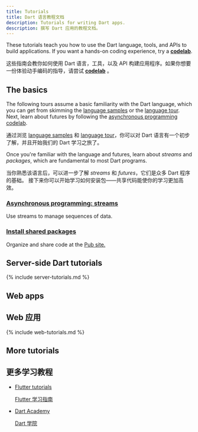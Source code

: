 ```yaml
---
title: Tutorials
title: Dart 语言教程文档
description: Tutorials for writing Dart apps.
description: 撰写 Dart 应用的教程文档。
---
```


These tutorials teach you how to use the Dart
language, tools, and APIs to build applications.
If you want a hands-on coding experience, try a
**[codelab](/codelabs)**.

这些指南会教你如何使用 Dart 语言，工具，以及 API 
构建应用程序。如果你想要一份体验动手编码的指导，请尝试
**[codelab](/codelabs)** 。

## The basics

The following tours assume a basic familiarity with the Dart language,
which you can get from skimming the
[language samples](/samples) or the
[language tour](/guides/language/language-tour).
Next, learn about futures by following the
[asynchronous programming codelab](/codelabs/async-await).

通过浏览 [language samples](/samples) 和 [language tour](/guides/language/language-tour)，你可以对 Dart 语言有一个初步了解，并且开始我们的 Dart 学习之旅了。

Once you're familiar with the language and futures,
learn about _streams_ and _packages_,
which are fundamental to most Dart programs.

当你熟悉该语言后，可以进一步了解 _streams_ 和 _futures_，它们是众多 Dart 程序的基础。
接下来你可以开始学习如何安装包——共享代码能使你的学习更加高效。

<div class="card-grid">
  <div class="card">
    <h3><a href="/tutorials/language/streams">Asynchronous programming:
       streams</a></h3>
    <p>Use streams to manage sequences of data.</p>
  </div>
  <div class="card">
    <h3><a href="/tutorials/libraries/shared-pkgs">Install shared packages</a></h3>
    <p>Organize and share code at the
       <a href="{{site.pub}}">Pub site.</a></p>
  </div>
</div>


## Server-side Dart tutorials

{% include server-tutorials.md %}

## Web apps

## Web 应用

{% include web-tutorials.md %}

## More tutorials

## 更多学习教程

* [Flutter tutorials](https://flutter.dev/tutorials)

  [Flutter 学习指南](https://flutter.dev/tutorials)

* [Dart Academy](https://dart.academy)

  [Dart 学院](https://dart.academy)

